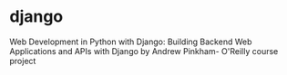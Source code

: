 # django
Web Development in Python with Django: Building Backend Web Applications and APIs with Django by Andrew Pinkham- O'Reilly course project
